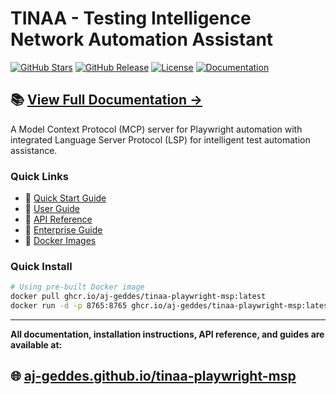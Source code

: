# TINAA - Testing Intelligence Network Automation Assistant

[![GitHub Stars](https://img.shields.io/github/stars/aj-geddes/tinaa-playwright-msp?style=for-the-badge&logo=github)](https://github.com/aj-geddes/tinaa-playwright-msp)
[![GitHub Release](https://img.shields.io/github/v/release/aj-geddes/tinaa-playwright-msp?style=for-the-badge&logo=github)](https://github.com/aj-geddes/tinaa-playwright-msp/releases)
[![License](https://img.shields.io/github/license/aj-geddes/tinaa-playwright-msp?style=for-the-badge)](https://github.com/aj-geddes/tinaa-playwright-msp/blob/main/LICENSE)
[![Documentation](https://img.shields.io/badge/docs-live-success?style=for-the-badge&logo=mkdocs)](https://aj-geddes.github.io/tinaa-playwright-msp)

## 📚 [View Full Documentation →](https://aj-geddes.github.io/tinaa-playwright-msp)

A Model Context Protocol (MCP) server for Playwright automation with integrated Language Server Protocol (LSP) for intelligent test automation assistance.

### Quick Links

- 🚀 [Quick Start Guide](https://aj-geddes.github.io/tinaa-playwright-msp/QUICK_START/)
- 📖 [User Guide](https://aj-geddes.github.io/tinaa-playwright-msp/USER_GUIDE/)
- 🔧 [API Reference](https://aj-geddes.github.io/tinaa-playwright-msp/API/)
- 🏢 [Enterprise Guide](https://aj-geddes.github.io/tinaa-playwright-msp/ENTERPRISE_GUIDE/)
- 🐳 [Docker Images](https://aj-geddes.github.io/tinaa-playwright-msp/DOCKER_IMAGE/)

### Quick Install

```bash
# Using pre-built Docker image
docker pull ghcr.io/aj-geddes/tinaa-playwright-msp:latest
docker run -d -p 8765:8765 ghcr.io/aj-geddes/tinaa-playwright-msp:latest
```

---

**All documentation, installation instructions, API reference, and guides are available at:**

## 🌐 **[aj-geddes.github.io/tinaa-playwright-msp](https://aj-geddes.github.io/tinaa-playwright-msp)**
